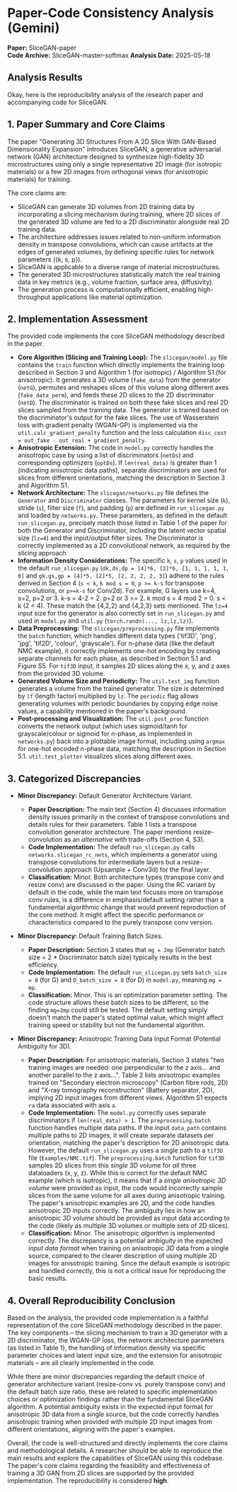 # Paper-Code Consistency Analysis (Gemini)

**Paper:** SliceGAN-paper  
**Code Archive:** SliceGAN-master-softmax
**Analysis Date:** 2025-05-18

## Analysis Results

Okay, here is the reproducibility analysis of the research paper and accompanying code for SliceGAN.

## 1. Paper Summary and Core Claims

The paper "Generating 3D Structures From A 2D Slice With GAN-Based Dimensionality Expansion" introduces SliceGAN, a generative adversarial network (GAN) architecture designed to synthesize high-fidelity 3D microstructures using only a single representative 2D image (for isotropic materials) or a few 2D images from orthogonal views (for anisotropic materials) for training.

The core claims are:
*   SliceGAN can generate 3D volumes from 2D training data by incorporating a slicing mechanism during training, where 2D slices of the generated 3D volume are fed to a 2D discriminator alongside real 2D training data.
*   The architecture addresses issues related to non-uniform information density in transpose convolutions, which can cause artifacts at the edges of generated volumes, by defining specific rules for network parameters ({k, s, p}).
*   SliceGAN is applicable to a diverse range of material microstructures.
*   The generated 3D microstructures statistically match the real training data in key metrics (e.g., volume fraction, surface area, diffusivity).
*   The generation process is computationally efficient, enabling high-throughput applications like material optimization.

## 2. Implementation Assessment

The provided code implements the core SliceGAN methodology described in the paper.

*   **Core Algorithm (Slicing and Training Loop):** The `slicegan/model.py` file contains the `train` function which directly implements the training loop described in Section 3 and Algorithm 1 (for isotropic) / Algorithm S1 (for anisotropic). It generates a 3D volume (`fake_data`) from the generator (`netG`), permutes and reshapes slices of this volume along different axes (`fake_data_perm`), and feeds these 2D slices to the 2D discriminator (`netD`). The discriminator is trained on both these fake slices and real 2D slices sampled from the training data. The generator is trained based on the discriminator's output for the fake slices. The use of Wasserstein loss with gradient penalty (WGAN-GP) is implemented via the `util.calc_gradient_penalty` function and the loss calculation `disc_cost = out_fake - out_real + gradient_penalty`.
*   **Anisotropic Extension:** The code in `model.py` correctly handles the anisotropic case by using a list of discriminators (`netDs`) and corresponding optimizers (`optDs`). If `len(real_data)` is greater than 1 (indicating anisotropic data paths), separate discriminators are used for slices from different orientations, matching the description in Section 3 and Algorithm S1.
*   **Network Architecture:** The `slicegan/networks.py` file defines the `Generator` and `Discriminator` classes. The parameters for kernel size (`k`), stride (`s`), filter size (`f`), and padding (`p`) are defined in `run_slicegan.py` and loaded by `networks.py`. These parameters, as defined in the default `run_slicegan.py`, precisely match those listed in Table 1 of the paper for both the Generator and Discriminator, including the latent vector spatial size (`lz=4`) and the input/output filter sizes. The Discriminator is correctly implemented as a 2D convolutional network, as required by the slicing approach.
*   **Information Density Considerations:** The specific `k`, `s`, `p` values used in the default `run_slicegan.py` (`dk,ds,dp = [4]*6, [2]*6, [1, 1, 1, 1, 1, 0]` and `gk,gs,gp = [4]*5, [2]*5, [2, 2, 2, 2, 3]`) adhere to the rules derived in Section 4 (`s < k`, `k mod s = 0`, `p >= k-s` for transpose convolutions, or `p>=k-s` for Conv2d). For example, G layers use k=4, s=2, p=2 or 3. k-s = 4-2 = 2. p=2 or 3 >= 2. k mod s = 4 mod 2 = 0. s < k (2 < 4). These match the {4,2,2} and {4,2,3} sets mentioned. The `lz=4` input size for the generator is also correctly set in `run_slicegan.py` and used in `model.py` and `util.py` (`torch.randn(..., lz,lz,lz)`).
*   **Data Preprocessing:** The `slicegan/preprocessing.py` file implements the `batch` function, which handles different data types ('tif3D', 'png', 'jpg', 'tif2D', 'colour', 'grayscale'). For n-phase data (like the default NMC example), it correctly implements one-hot encoding by creating separate channels for each phase, as described in Section 5.1 and Figure S5. For `tif3D` input, it samples 2D slices along the x, y, and z axes from the provided 3D volume.
*   **Generated Volume Size and Periodicity:** The `util.test_img` function generates a volume from the trained generator. The size is determined by `lf` (length factor) multiplied by `lz`. The `periodic` flag allows generating volumes with periodic boundaries by copying edge noise values, a capability mentioned in the paper's background.
*   **Post-processing and Visualization:** The `util.post_proc` function converts the network output (which uses sigmoid/tanh for grayscale/colour or sigmoid for n-phase, as implemented in `networks.py`) back into a plottable image format, including using `argmax` for one-hot encoded n-phase data, matching the description in Section 5.1. `util.test_plotter` visualizes slices along different axes.

## 3. Categorized Discrepancies

*   **Minor Discrepancy:** Default Generator Architecture Variant.
    *   **Paper Description:** The main text (Section 4) discusses information density issues primarily in the context of transpose convolutions and details rules for their parameters. Table 1 lists a transpose convolution generator architecture. The paper mentions resize-convolution as an *alternative* with trade-offs (Section 4, S3).
    *   **Code Implementation:** The default `run_slicegan.py` calls `networks.slicegan_rc_nets`, which implements a generator using transpose convolutions for intermediate layers but a resize-convolution approach (Upsample + Conv3d) for the final layer.
    *   **Classification:** Minor. Both architecture types (transpose conv and resize conv) are discussed in the paper. Using the RC variant by default in the code, while the main text focuses more on transpose conv rules, is a difference in emphasis/default setting rather than a fundamental algorithmic change that would prevent reproduction of the core method. It might affect the specific performance or characteristics compared to the purely transpose conv version.

*   **Minor Discrepancy:** Default Training Batch Sizes.
    *   **Paper Description:** Section 3 states that `mg = 2mp` (Generator batch size = 2 * Discriminator batch size) typically results in the best efficiency.
    *   **Code Implementation:** The default `run_slicegan.py` sets `batch_size = 8` (for G) and `D_batch_size = 8` (for D) in `model.py`, meaning `mg = mp`.
    *   **Classification:** Minor. This is an optimization parameter setting. The code structure allows these batch sizes to be different, so the finding `mg=2mp` could still be tested. The default setting simply doesn't match the paper's stated optimal value, which might affect training speed or stability but not the fundamental algorithm.

*   **Minor Discrepancy:** Anisotropic Training Data Input Format (Potential Ambiguity for 3D).
    *   **Paper Description:** For anisotropic materials, Section 3 states "two training images are needed: one perpendicular to the z axis... and another parallel to the z axis...". Table 2 lists anisotropic examples trained on "Secondary electron microscopy" (Carbon fibre rods, 2D) and "X-ray tomography reconstruction" (Battery separator, 2D), implying 2D input images from different views. Algorithm S1 expects `ra` data associated with axis `a`.
    *   **Code Implementation:** The `model.py` correctly uses separate discriminators if `len(real_data) > 1`. The `preprocessing.batch` function handles multiple data paths. If the input `data_path` contains multiple paths to 2D images, it will create separate datasets per orientation, matching the paper's description for 2D anisotropic data. However, the default `run_slicegan.py` uses a single path to a `tif3D` file (`Examples/NMC.tif`). The `preprocessing.batch` function for `tif3D` samples 2D slices from this *single* 3D volume for *all* three dataloaders (x, y, z). While this is correct for the default NMC example (which is isotropic), it means that if a *single anisotropic 3D volume* were provided as input, the code would incorrectly sample slices from the same volume for all axes during anisotropic training. The paper's anisotropic examples are 2D, and the code handles anisotropic 2D inputs correctly. The ambiguity lies in how an anisotropic *3D* volume should be provided as input data according to the code (likely as multiple 3D volumes or multiple sets of 2D slices).
    *   **Classification:** Minor. The anisotropic *algorithm* is implemented correctly. The discrepancy is a potential ambiguity in the expected *input data format* when training on anisotropic *3D* data from a single source, compared to the clearer description of using multiple 2D images for anisotropic training. Since the default example is isotropic and handled correctly, this is not a critical issue for reproducing the basic results.

## 4. Overall Reproducibility Conclusion

Based on the analysis, the provided code implementation is a faithful representation of the core SliceGAN methodology described in the paper. The key components – the slicing mechanism to train a 3D generator with a 2D discriminator, the WGAN-GP loss, the network architecture parameters (as listed in Table 1), the handling of information density via specific parameter choices and latent input size, and the extension for anisotropic materials – are all clearly implemented in the code.

While there are minor discrepancies regarding the default choice of generator architecture variant (resize-conv vs. purely transpose conv) and the default batch size ratio, these are related to specific implementation choices or optimization findings rather than the fundamental SliceGAN algorithm. A potential ambiguity exists in the expected input format for anisotropic 3D data from a single source, but the code correctly handles anisotropic training when provided with multiple 2D input images from different orientations, aligning with the paper's examples.

Overall, the code is well-structured and directly implements the core claims and methodological details. A researcher should be able to reproduce the main results and explore the capabilities of SliceGAN using this codebase. The paper's core claims regarding the feasibility and effectiveness of training a 3D GAN from 2D slices are supported by the provided implementation. The reproducibility is considered **high**.